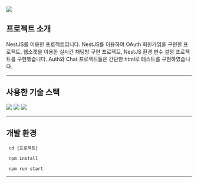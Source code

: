 <img src="https://capsule-render.vercel.app/api?type=waving&color=auto&height=200&section=header&text=NestJS를%20이용한%20프로젝트&fontSize=50" />


## 프로젝트 소개
NestJS를 이용한 프로젝트입니다.
NestJS를 이용하여 OAuth 회원가입을 구현한 프로젝트, 웹소켓을 이용한 실시간 채팅방 구현 프로젝트, NestJS 환경 변수 설정 프로젝트를 구현했습니다.
Auth와 Chat 프로젝트들은 간단한 html로 테스트를 구현하였습니다.
* * *


## 사용한 기술	스택
  <img src="https://img.shields.io/badge/NestJS-E0234E?style=flat&logo=NestJS&logoColor=white" />
  <img src="https://img.shields.io/badge/Socket.io-010101?style=flat&logo=Socket.io&logoColor=white" />
	<img src="https://img.shields.io/badge/HTML-E34F26?style=flat&logo=HTML&logoColor=white" />

* * *


## 개발 환경
     cd {프로젝트}
     
     npm install
     
     npm run start
* * *

